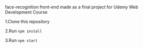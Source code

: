 face-recognition front-end made as a final project for Udemy Web Development Course

1.Clone this repository

2.Run `npm install`

3.Run `npm start`
